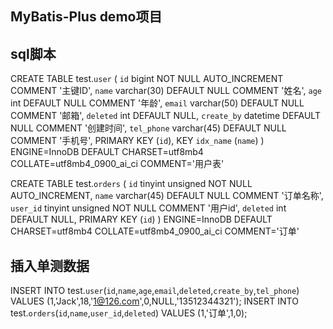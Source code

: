 ## MyBatis-Plus demo项目

## sql脚本
CREATE TABLE test.`user` (
`id` bigint NOT NULL AUTO_INCREMENT COMMENT '主键ID',
`name` varchar(30) DEFAULT NULL COMMENT '姓名',
`age` int DEFAULT NULL COMMENT '年龄',
`email` varchar(50) DEFAULT NULL COMMENT '邮箱',
`deleted` int DEFAULT NULL,
`create_by` datetime DEFAULT NULL COMMENT '创建时间',
`tel_phone` varchar(45) DEFAULT NULL COMMENT '手机号',
PRIMARY KEY (`id`),
KEY `idx_name` (`name`)
) ENGINE=InnoDB DEFAULT CHARSET=utf8mb4 COLLATE=utf8mb4_0900_ai_ci COMMENT='用户表'

CREATE TABLE test.`orders` (
`id` tinyint unsigned NOT NULL AUTO_INCREMENT,
`name` varchar(45) DEFAULT NULL COMMENT '订单名称',
`user_id` tinyint unsigned NOT NULL COMMENT '用户id',
`deleted` int DEFAULT NULL,
PRIMARY KEY (`id`)
) ENGINE=InnoDB DEFAULT CHARSET=utf8mb4 COLLATE=utf8mb4_0900_ai_ci COMMENT='订单'

## 插入单测数据
INSERT INTO test.`user`(`id`,`name`,`age`,`email`,`deleted`,`create_by`,`tel_phone`) VALUES (1,'Jack',18,'1@126.com',0,NULL,'13512344321');
INSERT INTO test.`orders`(`id`,`name`,`user_id`,`deleted`) VALUES (1,'订单',1,0);
